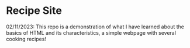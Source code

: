 # Recipe Site
02/11/2023: 
This repo is a demonstration of what I have learned about the basics of HTML and its characteristics, a simple webpage with several cooking recipes!
